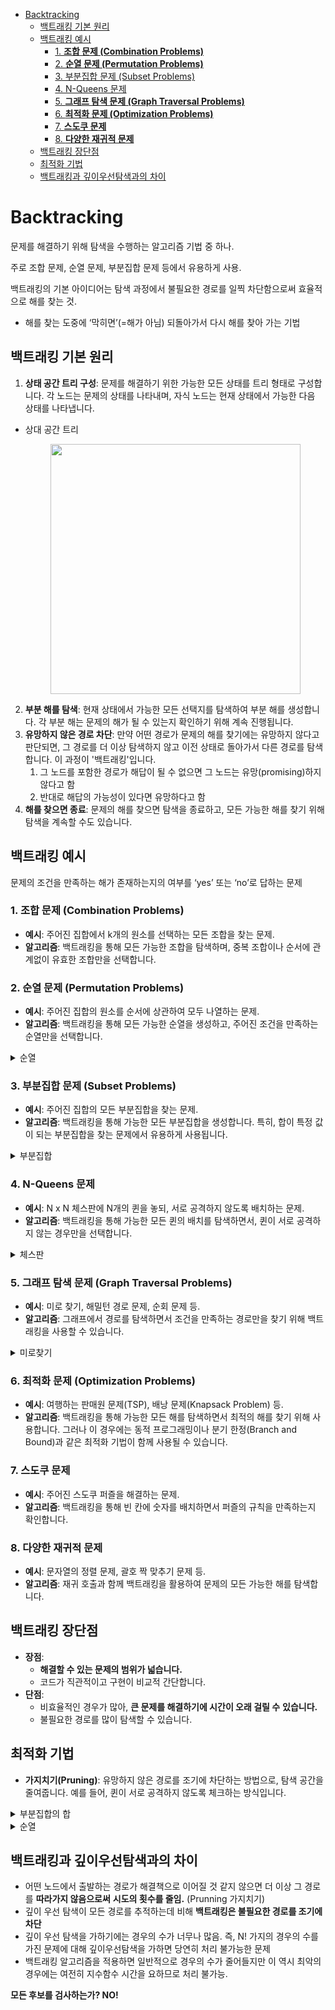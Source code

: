 <!-- TOC start (generated with https://github.com/derlin/bitdowntoc) -->

- [Backtracking](#backtracking)
  - [백트래킹 기본 원리](#백트래킹-기본-원리)
  - [백트래킹 예시](#백트래킹-예시)
    - [1. **조합 문제 (Combination Problems)**](#1-조합-문제-combination-problems)
    - [2. **순열 문제 (Permutation Problems)**](#2-순열-문제-permutation-problems)
    - [3. 부분집합 문제 (Subset Problems)](#3-부분집합-문제-subset-problems)
    - [4. N-Queens 문제](#4-n-queens-문제)
    - [5. **그래프 탐색 문제 (Graph Traversal Problems)**](#5-그래프-탐색-문제-graph-traversal-problems)
    - [6. **최적화 문제 (Optimization Problems)**](#6-최적화-문제-optimization-problems)
    - [7. **스도쿠 문제**](#7-스도쿠-문제)
    - [8. **다양한 재귀적 문제**](#8-다양한-재귀적-문제)
  - [백트래킹 장단점](#백트래킹-장단점)
  - [최적화 기법](#최적화-기법)
  - [백트래킹과 깊이우선탐색과의 차이](#백트래킹과-깊이우선탐색과의-차이)

<!-- TOC end -->


# Backtracking

문제를 해결하기 위해 탐색을 수행하는 알고리즘 기법 중 하나.

주로 조합 문제, 순열 문제, 부분집합 문제 등에서 유용하게 사용.

백트래킹의 기본 아이디어는 탐색 과정에서 불필요한 경로를 일찍 차단함으로써 효율적으로 해를 찾는 것.

- 해를 찾는 도중에 ‘막히면’(=해가 아님) 되돌아가서 다시 해를 찾아 가는 기법

## 백트래킹 기본 원리

1. **상태 공간 트리 구성**: 문제를 해결하기 위한 가능한 모든 상태를 트리 형태로 구성합니다. 각 노드는 문제의 상태를 나타내며, 자식 노드는 현재 상태에서 가능한 다음 상태를 나타냅니다.
  - 상대 공간 트리

    <p align = 'center'>
    <image src = '..\image\backtracking-tree.png' width = 400>
    </p>      
        
2. **부분 해를 탐색**: 현재 상태에서 가능한 모든 선택지를 탐색하여 부분 해를 생성합니다. 각 부분 해는 문제의 해가 될 수 있는지 확인하기 위해 계속 진행됩니다.
3. **유망하지 않은 경로 차단**: 만약 어떤 경로가 문제의 해를 찾기에는 유망하지 않다고 판단되면, 그 경로를 더 이상 탐색하지 않고 이전 상태로 돌아가서 다른 경로를 탐색합니다. 이 과정이 '백트래킹'입니다.
    1. 그 노드를 포함한 경로가 해답이 될 수 없으면 그 노드는 유망(promising)하지 않다고 함
    2. 반대로 해답의 가능성이 있다면 유망하다고 함
4. **해를 찾으면 종료**: 문제의 해를 찾으면 탐색을 종료하고, 모든 가능한 해를 찾기 위해 탐색을 계속할 수도 있습니다.


## 백트래킹 예시
문제의 조건을 만족하는 해가 존재하는지의 여부를 ‘yes’ 또는 ‘no’로 답하는 문제

### 1. **조합 문제 (Combination Problems)**

- **예시**: 주어진 집합에서 k개의 원소를 선택하는 모든 조합을 찾는 문제.
- **알고리즘**: 백트래킹을 통해 모든 가능한 조합을 탐색하며, 중복 조합이나 순서에 관계없이 유효한 조합만을 선택합니다.

### 2. **순열 문제 (Permutation Problems)**

- **예시**: 주어진 집합의 원소를 순서에 상관하여 모두 나열하는 문제.
- **알고리즘**: 백트래킹을 통해 모든 가능한 순열을 생성하고, 주어진 조건을 만족하는 순열만을 선택합니다.

<details>
<summary>순열</summary>

- 집합 {1, 2, 3}에서 모든 순열을 생성하는 함수
- 동일한 숫자가 포함되지 않았을 때, 각 자리 수 별로 loop을 이용해 아래와 같이 구현할 수 있음
  
  ```py
    for i1 in range(1, 4):
        for i2 in range(1, 4):
            if i2 != i1:
                for i3 in range(1, 4):
                    if i3 != i1 and i3 != i1:
                        print(i1, i2, i3)
  ```

  <p align = 'center'>
  <image src = '..\image\backtarcking-permutation.png' width = 400>
  </p>  

- 백트래킹을 이용하여 {1, 2, 3, … , NMAX)에 대한 순열 구하기
    - 접근 방법은 앞의 부분집합 구하는 방법과 유사하다.

  ```py
  def backtrack(a, k, n):
      c = [0] * MAXCANDIDATES # 후보를 저장할 배열
      if k == n:
          for i in range(0, k):
              print(a[i], end = '')
          print()
      else:
          ncandidates = construct_candidates(a, k, n, c)
          for i in range(ncandidates): # 추천
              a[k] = c[i]
              bactrack(a, k + 1, n)
              
  MAXCANDIDATES = 2
  NMAX = 4
  a = [0]*NMAX
  backtrack(a, 0, 3)
  ```

  ```py
  def backtrack(a, k, n):
      c = [0] * MAXCANDIDATES # 후보를 저장할 배열
      if k == n:
          for i in range(0, k):
              print(a[i], end = '')
          print()
      else:
          ncandidates = construct_candidates(a, k, n, c)
          for i in range(ncandidates): # 추천
              a[k] = c[i]
              bactrack(a, k + 1, n)
              
  def construct_candidates(a, k, n, c):
      in_perm = [False] * (NMAX + 1)
      
      for i in range(k):
          in_perm[a[i]] = True # a[k]에 들어갈 후보(a[0]~a[k-1]까지 사용된 적이 없는)
          
      ncandidates = 0
      for i in range(1, NMAX + 1):
          if in_perm[i] == False:
              c[ncandidates] = i # 후보를 넣고
              ncandidates += 1 # 후보 개수 추가
      
      return ncandidates # 실제 추천한 개수
      
  MAXCANDIDATES = 3
  NMAX = 3
  a = [0]*NMAX
  backtrack(a, 0, 3)
  ```

</details>


### 3. 부분집합 문제 (Subset Problems)

- **예시**: 주어진 집합의 모든 부분집합을 찾는 문제.
- **알고리즘**: 백트래킹을 통해 가능한 모든 부분집합을 생성합니다. 특히, 합이 특정 값이 되는 부분집합을 찾는 문제에서 유용하게 사용됩니다.

<details>
<summary> 부분집합 </summary>

- 어떤 집합의 공집합과 자기자신을 포함한 모든 부분집합을 powerset이라고 하며 구하고자 하는 어떤 집합의 원소 개수가 n일 경우 부분집합의 개수는 $2^n$개 이다.
- 백트래킹 기법으로 powerset을 만들어보자.
    - 앞에서 설명한 일반적인 백트래킹 접근 방법을 이용한다.
    - n개의 원소가 들어있는 집합의 $2^n$개의 부분집합을 만들 때는 `true` 또는 `false`값을 가지는 항목들로 구성된 n개의 배열을 만드는 방법을 이용.
    - 여기서 배열의 i번째 항목은 i번째의 원소가 부분집합의 값인지 아닌지를 나타내는 값이다.

    <p align = 'center'>
      <image src = '..\image\list2-bit.png' width = 400>
    </p>
    

- 각 원소가 부분집합에 포함되었는지 loop를 이용하여 확인하고 부분집합을 생성하는 방법

  ```py
  bit = [0, 0, 0, 0]
  for i in range(2):
      bit[0] = i  # 0번재 원소
      for j in range(2):
        bit[1] = j  # 1번째 원소
        for k in range(2):
            bit[2] = k  # 2번째 원소
            for l in range(2):
                bit[3] = l # 3번째 원소
                print(bit) # 생성된 부분집합 출력
  ```
    <p align = 'center'>
      <image src = '..\image\backtracking-subset.png' width = 400>
    </p>

- powerset을 구하는 백트래킹 알고리즘

  ```py
  def backtrack(a, k, n):
    # a : 주어진 배열
    # k : 결정할 원소
    # n : 원소 개수

    c = [0] * maxcandidates

    if k == n:
      # 답이면 원하는 작업을 함
      process_solution(a, k)
    else:
      ncandidates = construct_candidates(a, k, n, c)
      for i in range(ncandidates):
        a[k] = c[i]
        backtrack(a, k + 1, n)
  ```

  > `n`에 대해 가변이 된다는 점이 특징

  ```py
  def construct_candidates(a, k, n, c):
    c[0] = True
    c[1] = False
    return 2


  def process_solution(a, k):
    for i in range(k):
      if a[i]:
        print(num[i], end = ' ')
    print()
  ```

  ```py
  maxcandidates = 2
  nmax = 4
  a = [0] * nmax
  num = [1, 2, 3, 4]
  backtrack(a, 0, 3)
  ```

</details>

### 4. N-Queens 문제

- **예시**: N x N 체스판에 N개의 퀸을 놓되, 서로 공격하지 않도록 배치하는 문제.
- **알고리즘**: 백트래킹을 통해 가능한 모든 퀸의 배치를 탐색하면서, 퀸이 서로 공격하지 않는 경우만을 선택합니다.


<details>
<summary> 체스판 </summary>

```py
def checknode(v): # node
		if promising(v):
				if there is a solution at v:
						write the solution
				else:
					for u in each child of v:
							checknode(u)
```
  <p align = 'center'>
    <image src = '..\image\backtracking-chess.png' width = 400>
  </p>

- 깊이 우선 검색 : 155 노드
- 백트래킹 : 27 노드

</details>

### 5. **그래프 탐색 문제 (Graph Traversal Problems)**

- **예시**: 미로 찾기, 해밀턴 경로 문제, 순회 문제 등.
- **알고리즘**: 그래프에서 경로를 탐색하면서 조건을 만족하는 경로만을 찾기 위해 백트래킹을 사용할 수 있습니다.

<details>
<summary>미로찾기</summary>

- 내가 지나온 길을 벽으로 만들거나
- 새로운 미로판을 만들어서 기록을 해주기


- 아래 그림과 같이 입구와 출구가 주어진 미로에서 입구부터 출구까지의 경로를 찾는 문제
- 이동할 수 있는 방향은 4방향으로 제한

  <p align = 'center'>
  <image src = '..\image\backtraking-maze1.png' width = 400>
  </p>  

- 스택을 이용하여 지나온 경로를 역으로 되돌아 간다.

  <p align = 'center'>
  <image src = '..\image\backtraking-maze2.png' width = 400>
  </p>  
  <p align = 'center'>
  <image src = '..\image\backtraking-maze3.png' width = 400>
  </p>  

- 스택을 이용하여 다시 경로를 찾는다
  <p align = 'center'>
  <image src = '..\image\backtraking-maze4.png' width = 400>
  </p>  

</details>

### 6. **최적화 문제 (Optimization Problems)**

- **예시**: 여행하는 판매원 문제(TSP), 배낭 문제(Knapsack Problem) 등.
- **알고리즘**: 백트래킹을 통해 가능한 모든 해를 탐색하면서 최적의 해를 찾기 위해 사용합니다. 그러나 이 경우에는 동적 프로그래밍이나 분기 한정(Branch and Bound)과 같은 최적화 기법이 함께 사용될 수 있습니다.


### 7. **스도쿠 문제**

- **예시**: 주어진 스도쿠 퍼즐을 해결하는 문제.
- **알고리즘**: 백트래킹을 통해 빈 칸에 숫자를 배치하면서 퍼즐의 규칙을 만족하는지 확인합니다.

### 8. **다양한 재귀적 문제**

- **예시**: 문자열의 정렬 문제, 괄호 짝 맞추기 문제 등.
- **알고리즘**: 재귀 호출과 함께 백트래킹을 활용하여 문제의 모든 가능한 해를 탐색합니다.

## 백트래킹 장단점
- **장점**:
    - **해결할 수 있는 문제의 범위가 넓습니다.**
    - 코드가 직관적이고 구현이 비교적 간단합니다.
- **단점**:
    - 비효율적인 경우가 많아, **큰 문제를 해결하기에 시간이 오래 걸릴 수** **있습니다.**
    - 불필요한 경로를 많이 탐색할 수 있습니다.


## 최적화 기법

- **가지치기(Pruning)**: 유망하지 않은 경로를 조기에 차단하는 방법으로, 탐색 공간을 줄여줍니다. 예를 들어, 퀸이 서로 공격하지 않도록 체크하는 방식입니다.

<details>
<summary> 부분집합의 합 </summary>

집합 {1, 2, 3}의 원소에 대해 각 부분집합에서의 포함 여부를 트리로 표현

  <p align = 'center'>
  <image src = '..\image\bacaktrack-subset-sum.png' width = 400>
  </p>  

- i 원소의 포함 여부를 결정하면 i까지의 부분 집합의 합 $s_i$를 결정할 수 있음
- $s_{i-1}$이 찾고자 하는 부분집합의 합보다 크면 남은 원소를 고려할 필요가 없음

  <p align = 'center'>
  <image src = '..\image\bacaktrack-subset-sum2.png' width = 400>
  </p>  
 


- $A[i]$ 원소를 부분 집합의 원소로 고려하는 재귀 함수(A는 서로 다른 자연수의 집합)
    
  <p align = 'center'>
  <image src = '..\image\bacaktrack-subset-sum3.png' width = 400>
  </p>  
    
- **추가 고려 사항 → 백트래킹을 해도 개수가 줄어들지 않을 때 줄이기 위해서 이 방법을 추가해보기**

  <p align = 'center'>
  <image src = '..\image\bacaktrack-subset-sum4.png' width = 400>
  </p>  

**[예제]** {1, 2, 3, 4, 5, 6, 7, 8, 9, 10}의 powerset 중 원소의 합이 10인 부분집합을 구하시오.

```py
def f1(i, V):   # V개의 집합에서 i원소의 포함여부 결정
    if i == V:      # 모든 원소에 대해 결정하면
        print(b)
    else:
        b[i] = 1    # a[i]가 부분집합에 포함되는 경우
        f1(i+1, V)
        b[i] = 0
        f1(i+1, V)

def f2(i, V, K):
    global cnt
    if i == V:      # 모든 원소에 대해 결정하면
        s = 0               # 부분집합의 합 저장
        for j in range(V):
            if b[j]:    # a[j]가 포함되면
                s += a[j]
        #print(s)
        if s == K:  # 부분집합의 합이 K인 경우
            cnt += 1
    else:
        b[i] = 1    # a[i]가 부분집합에 포함되는 경우
        f2(i+1, V, K)
        b[i] = 0
        f2(i+1, V, K)

def f3(i, V, N, K): # i고려할 원소, V 원소 수, N 부분집합 원소수, K 찾는 합
    global cnt
    if i == V:      # 모든 원소에 대해 결정하면
        s = 0               # 부분집합의 합 저장
        c = 0               # 부분집합 원소 수
        for j in range(V):
            if b[j]:    # a[j]가 포함되면
                s += a[j]
                c += 1
        #print(s)
        if c==N and s == K:  # 부분집합의 합이 K인 경우
            cnt += 1
    else:
        b[i] = 1    # a[i]가 부분집합에 포함되는 경우
        f3(i+1, V, N, K)
        b[i] = 0
        f3(i+1, V, N, K)

T = int(input())
for tc in range(1, T+1):
    N, K = map(int, input().split())
    a = [ i for i in range(1, 13)]
    b = [0]*12                      # b[i]: a[i]원소의 포함여부 표시
    #------------------------------
    # 재귀로 모든 부분집합 만들기
    # f1(0, 12)   # 총 12개의 원소, a[0]부터 포함여부 결정하기
    # ------------------------------
    # 부분집합의 합이 K인 경우의 수 cnt 찾기
    # cnt = 0
    # f2(0, 12, K)
    # print(cnt)
    # ------------------------------
    # 원소의 개수가 N개이면서, 합이 K인 부분집합의 수 cnt 찾기
    cnt = 0
    f3(0, 12, N, K)
    print(cnt)

```

- 가지치기
    
```py
def f(i, k, s, t):
  # i 원소
  # k 집합의 크기
  # s i-1까지 고려된 합
  # t 목표
  global cnt

  if s > t:  # 고려한 원소의 합이 찾는 합보다 큰 경우
    return
  elif s == t:  # 남은 원소를 고려할 필요가 없는 경우
    cnt += 1
    return
  elif i == k:  # 모든 원소 고려
    return
  else:
    bit[i] = 1
    f(i + 1, k, s + A[i], t)  # A[i] 포함
    bit[i] = 0
    f(i + 1, k, s, t)  # A[i] 미포함
```

</details>

<details>
<summary> 순열 </summary>

- A[1, 2, 3]의 모든 원소를 사용한 순열
  - 123, 132, 213, 231, 312, 321
  - 총 6가지의 경우
    
    <p align = 'center'>
    <image src = '..\image\backtracking-prunning-permutation.png' width = 400>
    </p> 
    
    <p align = 'center'>
    <image src = '..\image\backtracking-prunning-permutation1.png' width = 400>
    </p> 
    
    <p align = 'center'>
    <image src = '..\image\backtracking-prunning-permutation2.png' width = 400>
    </p> 
    
    <p align = 'center'>
    <image src = '..\image\backtracking-prunning-permutation3.png' width = 400>
    </p> 

- **추가 제약 조건**: 문제에 따라 추가적인 제약 조건을 도입하여 탐색 범위를 줄일 수 있습니다.

</details>


## 백트래킹과 깊이우선탐색과의 차이


- 어떤 노드에서 출발하는 경로가 해결책으로 이어질 것 같지 않으면 더 이상 그 경로를 **따라가지 않음으로써** **시도의 횟수를 줄임.** (Prunning 가지치기)
- 깊이 우선 탐색이 모든 경로를 추적하는데 비해 **백트래킹은 불필요한 경로를 조기에 차단**
- 깊이 우선 탐색을 가하기에는 경우의 수가 너무나 많음. 즉, N! 가지의 경우의 수를 가진 문제에 대해 깊이우선탐색을 가하면 당연히 처리 불가능한 문제
- 백트래킹 알고리즘을 적용하면 일반적으로 경우의 수가 줄어들지만 이 역시 최악의 경우에는 여전히 지수함수 시간을 요하므로 처리 불가능.

**모든 후보를 검사하는가? NO!**